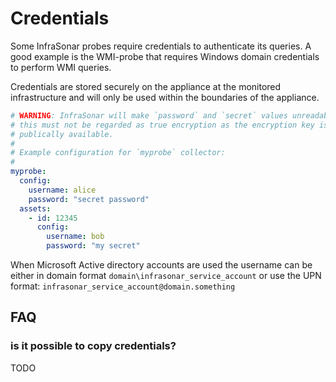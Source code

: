# Credentials

Some InfraSonar probes require credentials to authenticate its queries. A good example is the WMI-probe that requires Windows domain credentials to perform WMI queries.

Credentials are stored securely on the appliance at the monitored infrastructure and will only be used within the boundaries of the appliance.


```yaml
# WARNING: InfraSonar will make `password` and `secret` values unreadable but
# this must not be regarded as true encryption as the encryption key is
# publically available.
#
# Example configuration for `myprobe` collector:
#
myprobe:
  config:
    username: alice
    password: "secret password"
  assets:
    - id: 12345
      config:
        username: bob
        password: "my secret"
```

When Microsoft Active directory accounts are used the username can be either in domain format `domain\infrasonar_service_account` or use the UPN format: `infrasonar_service_account@domain.something`

## FAQ

### is it possible to copy credentials?

TODO